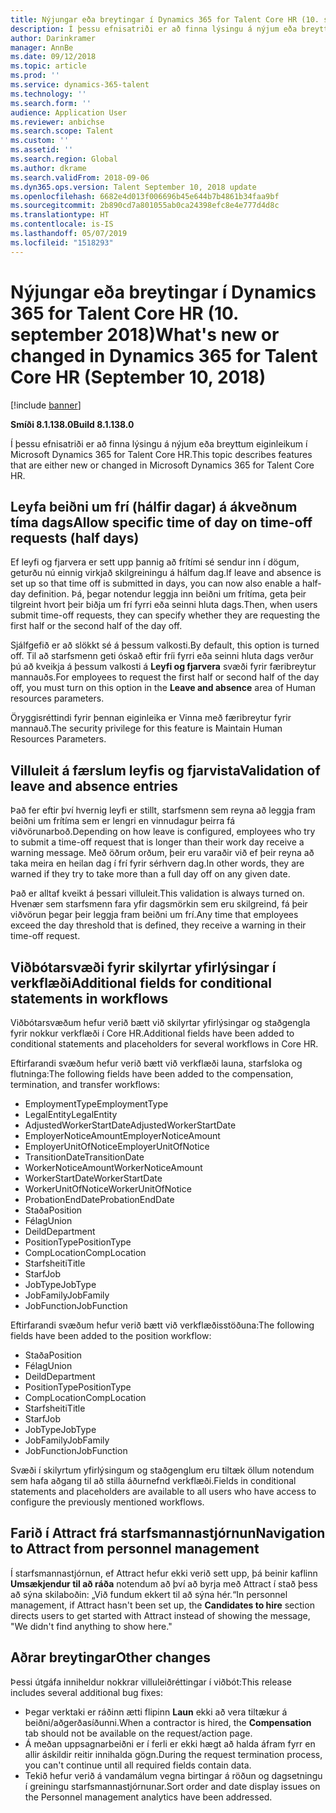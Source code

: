 ```yaml
---
title: Nýjungar eða breytingar í Dynamics 365 for Talent Core HR (10. september 2018)
description: Í þessu efnisatriði er að finna lýsingu á nýjum eða breyttum eiginleikum í Microsoft Dynamics 365 for Talent Core HR.
author: Darinkramer
manager: AnnBe
ms.date: 09/12/2018
ms.topic: article
ms.prod: ''
ms.service: dynamics-365-talent
ms.technology: ''
ms.search.form: ''
audience: Application User
ms.reviewer: anbichse
ms.search.scope: Talent
ms.custom: ''
ms.assetid: ''
ms.search.region: Global
ms.author: dkrame
ms.search.validFrom: 2018-09-06
ms.dyn365.ops.version: Talent September 10, 2018 update
ms.openlocfilehash: 6682e4d013f006696b45e644b7b4861b34faa9bf
ms.sourcegitcommit: 2b890cd7a801055ab0ca24398efc8e4e777d4d8c
ms.translationtype: HT
ms.contentlocale: is-IS
ms.lasthandoff: 05/07/2019
ms.locfileid: "1518293"
---
```

# <a name="whats-new-or-changed-in-dynamics-365-for-talent-core-hr-september-10-2018"></a><span data-ttu-id="1e6ac-103">Nýjungar eða breytingar í Dynamics 365 for Talent Core HR (10. september 2018)</span><span class="sxs-lookup"><span data-stu-id="1e6ac-103">What's new or changed in Dynamics 365 for Talent Core HR (September 10, 2018)</span></span>

[!include [banner](includes/banner.md)]

<span data-ttu-id="1e6ac-104">**Smíði 8.1.138.0**</span><span class="sxs-lookup"><span data-stu-id="1e6ac-104">**Build 8.1.138.0**</span></span>

<span data-ttu-id="1e6ac-105">Í þessu efnisatriði er að finna lýsingu á nýjum eða breyttum eiginleikum í Microsoft Dynamics 365 for Talent Core HR.</span><span class="sxs-lookup"><span data-stu-id="1e6ac-105">This topic describes features that are either new or changed in Microsoft Dynamics 365 for Talent Core HR.</span></span>

## <a name="allow-specific-time-of-day-on-time-off-requests-half-days"></a><span data-ttu-id="1e6ac-106">Leyfa beiðni um frí (hálfir dagar) á ákveðnum tíma dags</span><span class="sxs-lookup"><span data-stu-id="1e6ac-106">Allow specific time of day on time-off requests (half days)</span></span>

<span data-ttu-id="1e6ac-107">Ef leyfi og fjarvera er sett upp þannig að frítími sé sendur inn í dögum, geturðu nú einnig virkjað skilgreiningu á hálfum dag.</span><span class="sxs-lookup"><span data-stu-id="1e6ac-107">If leave and absence is set up so that time off is submitted in days, you can now also enable a half-day definition.</span></span> <span data-ttu-id="1e6ac-108">Þá, þegar notendur leggja inn beiðni um frítíma, geta þeir tilgreint hvort þeir biðja um frí fyrri eða seinni hluta dags.</span><span class="sxs-lookup"><span data-stu-id="1e6ac-108">Then, when users submit time-off requests, they can specify whether they are requesting the first half or the second half of the day off.</span></span>

<span data-ttu-id="1e6ac-109">Sjálfgefið er að slökkt sé á þessum valkosti.</span><span class="sxs-lookup"><span data-stu-id="1e6ac-109">By default, this option is turned off.</span></span> <span data-ttu-id="1e6ac-110">Til að starfsmenn geti óskað eftir fríi fyrri eða seinni hluta dags verður þú að kveikja á þessum valkosti á **Leyfi og fjarvera** svæði fyrir færibreytur mannauðs.</span><span class="sxs-lookup"><span data-stu-id="1e6ac-110">For employees to request the first half or second half of the day off, you must turn on this option in the **Leave and absence** area of Human resources parameters.</span></span>

<span data-ttu-id="1e6ac-111">Öryggisréttindi fyrir þennan eiginleika er Vinna með færibreytur fyrir mannauð.</span><span class="sxs-lookup"><span data-stu-id="1e6ac-111">The security privilege for this feature is Maintain Human Resources Parameters.</span></span>

## <a name="validation-of-leave-and-absence-entries"></a><span data-ttu-id="1e6ac-112">Villuleit á færslum leyfis og fjarvista</span><span class="sxs-lookup"><span data-stu-id="1e6ac-112">Validation of leave and absence entries</span></span>

<span data-ttu-id="1e6ac-113">Það fer eftir því hvernig leyfi er stillt, starfsmenn sem reyna að leggja fram beiðni um frítíma sem er lengri en vinnudagur þeirra fá viðvörunarboð.</span><span class="sxs-lookup"><span data-stu-id="1e6ac-113">Depending on how leave is configured, employees who try to submit a time-off request that is longer than their work day receive a warning message.</span></span> <span data-ttu-id="1e6ac-114">Með öðrum orðum, þeir eru varaðir við ef þeir reyna að taka meira en heilan dag í frí fyrir sérhvern dag.</span><span class="sxs-lookup"><span data-stu-id="1e6ac-114">In other words, they are warned if they try to take more than a full day off on any given date.</span></span>

<span data-ttu-id="1e6ac-115">Það er alltaf kveikt á þessari villuleit.</span><span class="sxs-lookup"><span data-stu-id="1e6ac-115">This validation is always turned on.</span></span> <span data-ttu-id="1e6ac-116">Hvenær sem starfsmenn fara yfir dagsmörkin sem eru skilgreind, fá þeir viðvörun þegar þeir leggja fram beiðni um frí.</span><span class="sxs-lookup"><span data-stu-id="1e6ac-116">Any time that employees exceed the day threshold that is defined, they receive a warning in their time-off request.</span></span>

## <a name="additional-fields-for-conditional-statements-in-workflows"></a><span data-ttu-id="1e6ac-117">Viðbótarsvæði fyrir skilyrtar yfirlýsingar í verkflæði</span><span class="sxs-lookup"><span data-stu-id="1e6ac-117">Additional fields for conditional statements in workflows</span></span>

<span data-ttu-id="1e6ac-118">Viðbótarsvæðum hefur verið bætt við skilyrtar yfirlýsingar og staðgengla fyrir nokkur verkflæði í Core HR.</span><span class="sxs-lookup"><span data-stu-id="1e6ac-118">Additional fields have been added to conditional statements and placeholders for several workflows in Core HR.</span></span>

<span data-ttu-id="1e6ac-119">Eftirfarandi svæðum hefur verið bætt við verkflæði launa, starfsloka og flutninga:</span><span class="sxs-lookup"><span data-stu-id="1e6ac-119">The following fields have been added to the compensation, termination, and transfer workflows:</span></span>

- <span data-ttu-id="1e6ac-120">EmploymentType</span><span class="sxs-lookup"><span data-stu-id="1e6ac-120">EmploymentType</span></span>
- <span data-ttu-id="1e6ac-121">LegalEntity</span><span class="sxs-lookup"><span data-stu-id="1e6ac-121">LegalEntity</span></span>
- <span data-ttu-id="1e6ac-122">AdjustedWorkerStartDate</span><span class="sxs-lookup"><span data-stu-id="1e6ac-122">AdjustedWorkerStartDate</span></span>
- <span data-ttu-id="1e6ac-123">EmployerNoticeAmount</span><span class="sxs-lookup"><span data-stu-id="1e6ac-123">EmployerNoticeAmount</span></span>
- <span data-ttu-id="1e6ac-124">EmployerUnitOfNotice</span><span class="sxs-lookup"><span data-stu-id="1e6ac-124">EmployerUnitOfNotice</span></span>
- <span data-ttu-id="1e6ac-125">TransitionDate</span><span class="sxs-lookup"><span data-stu-id="1e6ac-125">TransitionDate</span></span>
- <span data-ttu-id="1e6ac-126">WorkerNoticeAmount</span><span class="sxs-lookup"><span data-stu-id="1e6ac-126">WorkerNoticeAmount</span></span>
- <span data-ttu-id="1e6ac-127">WorkerStartDate</span><span class="sxs-lookup"><span data-stu-id="1e6ac-127">WorkerStartDate</span></span>
- <span data-ttu-id="1e6ac-128">WorkerUnitOfNotice</span><span class="sxs-lookup"><span data-stu-id="1e6ac-128">WorkerUnitOfNotice</span></span>
- <span data-ttu-id="1e6ac-129">ProbationEndDate</span><span class="sxs-lookup"><span data-stu-id="1e6ac-129">ProbationEndDate</span></span>
- <span data-ttu-id="1e6ac-130">Staða</span><span class="sxs-lookup"><span data-stu-id="1e6ac-130">Position</span></span>
- <span data-ttu-id="1e6ac-131">Félag</span><span class="sxs-lookup"><span data-stu-id="1e6ac-131">Union</span></span>
- <span data-ttu-id="1e6ac-132">Deild</span><span class="sxs-lookup"><span data-stu-id="1e6ac-132">Department</span></span>
- <span data-ttu-id="1e6ac-133">PositionType</span><span class="sxs-lookup"><span data-stu-id="1e6ac-133">PositionType</span></span>
- <span data-ttu-id="1e6ac-134">CompLocation</span><span class="sxs-lookup"><span data-stu-id="1e6ac-134">CompLocation</span></span>
- <span data-ttu-id="1e6ac-135">Starfsheiti</span><span class="sxs-lookup"><span data-stu-id="1e6ac-135">Title</span></span>
- <span data-ttu-id="1e6ac-136">Starf</span><span class="sxs-lookup"><span data-stu-id="1e6ac-136">Job</span></span>
- <span data-ttu-id="1e6ac-137">JobType</span><span class="sxs-lookup"><span data-stu-id="1e6ac-137">JobType</span></span>
- <span data-ttu-id="1e6ac-138">JobFamily</span><span class="sxs-lookup"><span data-stu-id="1e6ac-138">JobFamily</span></span>
- <span data-ttu-id="1e6ac-139">JobFunction</span><span class="sxs-lookup"><span data-stu-id="1e6ac-139">JobFunction</span></span>

<span data-ttu-id="1e6ac-140">Eftirfarandi svæðum hefur verið bætt við verkflæðisstöðuna:</span><span class="sxs-lookup"><span data-stu-id="1e6ac-140">The following fields have been added to the position workflow:</span></span>

- <span data-ttu-id="1e6ac-141">Staða</span><span class="sxs-lookup"><span data-stu-id="1e6ac-141">Position</span></span>
- <span data-ttu-id="1e6ac-142">Félag</span><span class="sxs-lookup"><span data-stu-id="1e6ac-142">Union</span></span>
- <span data-ttu-id="1e6ac-143">Deild</span><span class="sxs-lookup"><span data-stu-id="1e6ac-143">Department</span></span>
- <span data-ttu-id="1e6ac-144">PositionType</span><span class="sxs-lookup"><span data-stu-id="1e6ac-144">PositionType</span></span>
- <span data-ttu-id="1e6ac-145">CompLocation</span><span class="sxs-lookup"><span data-stu-id="1e6ac-145">CompLocation</span></span>
- <span data-ttu-id="1e6ac-146">Starfsheiti</span><span class="sxs-lookup"><span data-stu-id="1e6ac-146">Title</span></span>
- <span data-ttu-id="1e6ac-147">Starf</span><span class="sxs-lookup"><span data-stu-id="1e6ac-147">Job</span></span>
- <span data-ttu-id="1e6ac-148">JobType</span><span class="sxs-lookup"><span data-stu-id="1e6ac-148">JobType</span></span>
- <span data-ttu-id="1e6ac-149">JobFamily</span><span class="sxs-lookup"><span data-stu-id="1e6ac-149">JobFamily</span></span>
- <span data-ttu-id="1e6ac-150">JobFunction</span><span class="sxs-lookup"><span data-stu-id="1e6ac-150">JobFunction</span></span>

<span data-ttu-id="1e6ac-151">Svæði í skilyrtum yfirlýsingum og staðgenglum eru tiltæk öllum notendum sem hafa aðgang til að stilla áðurnefnd verkflæði.</span><span class="sxs-lookup"><span data-stu-id="1e6ac-151">Fields in conditional statements and placeholders are available to all users who have access to configure the previously mentioned workflows.</span></span>

## <a name="navigation-to-attract-from-personnel-management"></a><span data-ttu-id="1e6ac-152">Farið í Attract frá starfsmannastjórnun</span><span class="sxs-lookup"><span data-stu-id="1e6ac-152">Navigation to Attract from personnel management</span></span>

<span data-ttu-id="1e6ac-153">Í starfsmannastjórnun, ef Attract hefur ekki verið sett upp, þá beinir kaflinn **Umsækjendur til að ráða** notendum að því að byrja með Attract í stað þess að sýna skilaboðin: „Við fundum ekkert til að sýna hér.“</span><span class="sxs-lookup"><span data-stu-id="1e6ac-153">In personnel management, if Attract hasn't been set up, the **Candidates to hire** section directs users to get started with Attract instead of showing the message, "We didn't find anything to show here."</span></span>

## <a name="other-changes"></a><span data-ttu-id="1e6ac-154">Aðrar breytingar</span><span class="sxs-lookup"><span data-stu-id="1e6ac-154">Other changes</span></span>

<span data-ttu-id="1e6ac-155">Þessi útgáfa inniheldur nokkrar villuleiðréttingar í viðbót:</span><span class="sxs-lookup"><span data-stu-id="1e6ac-155">This release includes several additional bug fixes:</span></span>

- <span data-ttu-id="1e6ac-156">Þegar verktaki er ráðinn ætti flipinn **Laun** ekki að vera tiltækur á beiðni/aðgerðasíðunni.</span><span class="sxs-lookup"><span data-stu-id="1e6ac-156">When a contractor is hired, the **Compensation** tab should not be available on the request/action page.</span></span>
- <span data-ttu-id="1e6ac-157">Á meðan uppsagnarbeiðni er í ferli er ekki hægt að halda áfram fyrr en allir áskildir reitir innihalda gögn.</span><span class="sxs-lookup"><span data-stu-id="1e6ac-157">During the request termination process, you can't continue until all required fields contain data.</span></span>
- <span data-ttu-id="1e6ac-158">Tekið hefur verið á vandamálum vegna birtingar á röðun og dagsetningu í greiningu starfsmannastjórnunar.</span><span class="sxs-lookup"><span data-stu-id="1e6ac-158">Sort order and date display issues on the Personnel management analytics have been addressed.</span></span>
